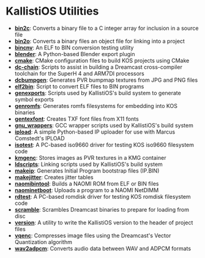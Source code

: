 # KallistiOS Utilities
- [**bin2c**](bin2c/): Converts a binary file to a C integer array for inclusion in a source file
- [**bin2o**](bin2o/): Converts a binary files an object file for linking into a project
- [**bincnv**](bincnv/): An ELF to BIN conversion testing utility
- [**blender**](blender/): A Python-based Blender export plugin
- [**cmake**](cmake/): CMake configuration files to build KOS projects using CMake
- [**dc-chain**](dc-chain/): Scripts to assist in building a Dreamcast cross-compiler toolchain for the SuperH 4 and ARM7DI processors
- [**dcbumpgen**](dcbumpgen/): Generates PVR bumpmap textures from JPG and PNG files
- [**elf2bin**](elf2bin/): Script to convert ELF files to BIN programs
- [**genexports**](genexports/): Scripts used by KallistiOS's build system to generate symbol exports
- [**genromfs**](genromfs/): Generates romfs filesystems for embedding into KOS binaries
- [**gentexfont**](gentexfont/): Creates TXF font files from X11 fonts
- [**gnu_wrappers**](gnu_wrappers/): GCC wrapper scripts used by KallistiOS's build system
- [**ipload**](ipload/): A simple Python-based IP uploader for use with Marcus Comstedt's IPLOAD
- [**isotest**](isotest/): A PC-based iso9660 driver for testing KOS iso9660 filesystem code
- [**kmgenc**](kmgenc/): Stores images as PVR textures in a KMG container
- [**ldscripts**](ldscripts/): Linking scripts used by KallistiOS's build system
- [**makeip**](makeip/): Generates Initial Program bootstrap files (IP.BIN)
- [**makejitter**](makejitter/): Creates jitter tables
- [**naomibintool**](naomibintool/): Builds a NAOMI ROM from ELF or BIN files
- [**naominetboot**](naominetboot/): Uploads a program to a NAOMI NetDIMM
- [**rdtest**](rdtest/): A PC-based romdisk driver for testing KOS romdisk filesystem code
- [**scramble**](scramble/): Scrambles Dreamcast binaries to prepare for loading from disc
- [**version**](version/): A utility to write the KallistiOS version to the header of project files
- [**vqenc**](vqenc/): Compresses image files using the Dreamcast's Vector Quantization algorithm
- [**wav2adpcm**](wav2adpcm/): Converts audio data between WAV and ADPCM formats
